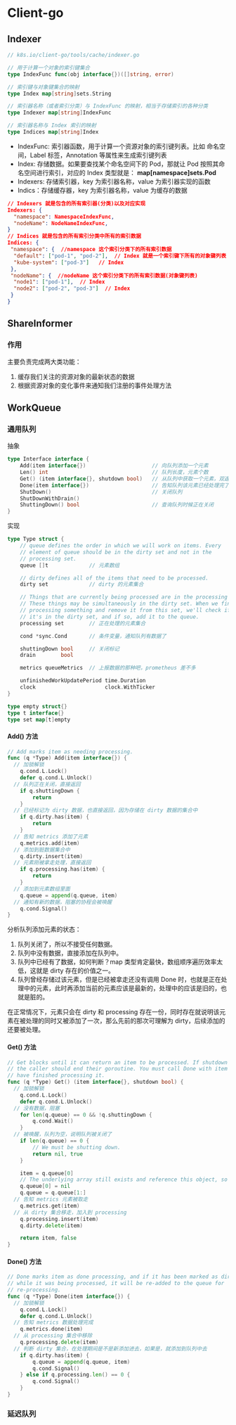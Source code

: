 # Client-go

## Indexer
```go
// k8s.io/client-go/tools/cache/indexer.go

// 用于计算一个对象的索引键集合
type IndexFunc func(obj interface{})([]string, error)

// 索引键与对象键集合的映射
type Index map[string]sets.String

// 索引器名称（或者索引分类）与 IndexFunc 的映射，相当于存储索引的各种分类
type Indexer map[string]IndexFunc

// 索引器名称与 Index 索引的映射
type Indices map[string]Index
```
-   IndexFunc: 索引器函数，用于计算一个资源对象的索引键列表。比如 命名空间，Label 标签，Annotation 等属性来生成索引键列表
-   Index: 存储数据。如果要查找某个命名空间下的 Pod，那就让 Pod 按照其命名空间进行索引，对应的 Index 类型就是： **map[namespace]sets.Pod**
-   Indexers: 存储索引器，key 为索引器名称，value 为索引器实现的函数
-   Indics：存储缓存器，key 为索引器名称，value 为缓存的数据

```json
// Indexers 就是包含的所有索引器(分类)以及对应实现
Indexers: {  
  "namespace": NamespaceIndexFunc,
  "nodeName": NodeNameIndexFunc,
}
// Indices 就是包含的所有索引分类中所有的索引数据
Indices: {
 "namespace": {  //namespace 这个索引分类下的所有索引数据
  "default": ["pod-1", "pod-2"],  // Index 就是一个索引键下所有的对象键列表
  "kube-system": ["pod-3"]   // Index
 },
 "nodeName": {  //nodeName 这个索引分类下的所有索引数据(对象键列表)
  "node1": ["pod-1"],  // Index
  "node2": ["pod-2", "pod-3"]  // Index
 }
}
```

## ShareInformer
### 作用
主要负责完成两大类功能：
1. 缓存我们关注的资源对象的最新状态的数据
2. 根据资源对象的变化事件来通知我们注册的事件处理方法


## WorkQueue
### 通用队列

抽象
```go
type Interface interface {
	Add(item interface{})                     // 向队列添加一个元素
	Len() int                                 // 队列长度，元素个数
	Get() (item interface{}, shutdown bool)   // 从队列中获取一个元素，双返回值
	Done(item interface{})                    // 告知队列该元素已经处理完了
	ShutDown()                                // 关闭队列
	ShutDownWithDrain()                       
	ShuttingDown() bool                       // 查询队列时候正在关闭
}
```
实现
```go
type Type struct {
	// queue defines the order in which we will work on items. Every
	// element of queue should be in the dirty set and not in the
	// processing set.
	queue []t             // 元素数组

	// dirty defines all of the items that need to be processed.
	dirty set             // dirty 的元素集合

	// Things that are currently being processed are in the processing set.
	// These things may be simultaneously in the dirty set. When we finish
	// processing something and remove it from this set, we'll check if
	// it's in the dirty set, and if so, add it to the queue.
	processing set        // 正在处理的元素集合

	cond *sync.Cond       // 条件变量，通知队列有数据了

	shuttingDown bool     // 关闭标记
	drain        bool

	metrics queueMetrics  // 上报数据的那种吧，prometheus 差不多

	unfinishedWorkUpdatePeriod time.Duration
	clock                      clock.WithTicker
}

type empty struct{}
type t interface{}
type set map[t]empty
```

#### Add() 方法
```go
// Add marks item as needing processing.
func (q *Type) Add(item interface{}) {
  // 加锁解锁
	q.cond.L.Lock()
	defer q.cond.L.Unlock()
  // 队列正在关闭，直接返回
	if q.shuttingDown {
		return
	}
  // 已经标记为 dirty 数据，也直接返回，因为存储在 dirty 数据的集合中
	if q.dirty.has(item) {
		return
	}
  // 告知 metrics 添加了元素
	q.metrics.add(item)
  // 添加到脏数据集合中
	q.dirty.insert(item)
  // 元素刚被拿走处理，直接返回
	if q.processing.has(item) {
		return
	}
  // 添加到元素数组里面
	q.queue = append(q.queue, item)
  // 通知有新的数据，阻塞的协程会被唤醒
	q.cond.Signal()
}
```
分析队列添加元素的状态：  
1.  队列关闭了，所以不接受任何数据。
2.  队列中没有数据，直接添加在队列中。
3.  队列中已经有了数据，如何判断？map 类型肯定最快，数组顺序遍历效率太低，这就是 dirty 存在的价值之一。
4.  队列曾经存储过该元素，但是已经被拿走还没有调用 Done 时，也就是正在处理中的元素，此时再添加当前的元素应该是最新的，处理中的应该是旧的，也就是脏的。

在正常情况下，元素只会在 dirty 和 processing 存在一份，同时存在就说明该元素在被处理的同时又被添加了一次，那么先前的那次可理解为 dirty，后续添加的还要被处理。

#### Get() 方法
```go
// Get blocks until it can return an item to be processed. If shutdown = true,
// the caller should end their goroutine. You must call Done with item when you
// have finished processing it.
func (q *Type) Get() (item interface{}, shutdown bool) {
  // 加锁解锁
	q.cond.L.Lock()
	defer q.cond.L.Unlock()
  // 没有数据，阻塞
	for len(q.queue) == 0 && !q.shuttingDown {
		q.cond.Wait()
	}
  // 被唤醒，队列为空，说明队列被关闭了
	if len(q.queue) == 0 {
		// We must be shutting down.
		return nil, true
	}

	item = q.queue[0]
	// The underlying array still exists and reference this object, so the object will not be garbage collected.
	q.queue[0] = nil
	q.queue = q.queue[1:]
  // 告知 metrics 元素被取走
	q.metrics.get(item)
  // 从 dirty 集合移走，加入到 processing
	q.processing.insert(item)
	q.dirty.delete(item)

	return item, false
}
```

#### Done() 方法
```go
// Done marks item as done processing, and if it has been marked as dirty again
// while it was being processed, it will be re-added to the queue for
// re-processing.
func (q *Type) Done(item interface{}) {
  // 加锁解锁
	q.cond.L.Lock()
	defer q.cond.L.Unlock()
  // 告知 metrics 数据处理完成
	q.metrics.done(item)
  // 从 processing 集合中移除
	q.processing.delete(item)
  // 判断 dirty 集合，在处理期间是不是新添加进去，如果是，就添加到队列中去
	if q.dirty.has(item) {
		q.queue = append(q.queue, item)
		q.cond.Signal()
	} else if q.processing.len() == 0 {
		q.cond.Signal()
	}
}
```

### 延迟队列